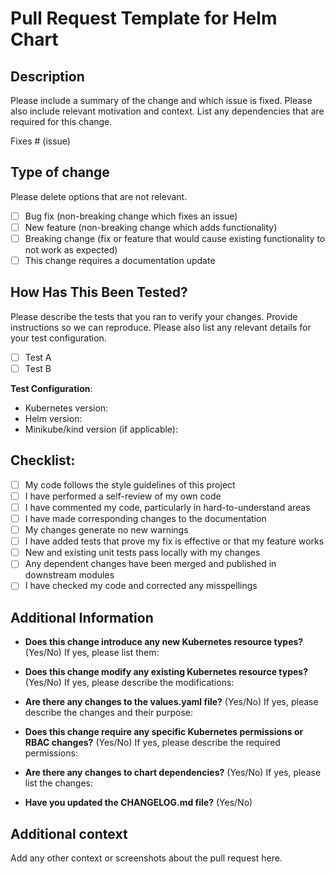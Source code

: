 # Pull Request Template for Helm Chart

## Description

Please include a summary of the change and which issue is fixed. Please also include relevant motivation and context. List any dependencies that are required for this change.

Fixes # (issue)

## Type of change

Please delete options that are not relevant.

- [ ] Bug fix (non-breaking change which fixes an issue)
- [ ] New feature (non-breaking change which adds functionality)
- [ ] Breaking change (fix or feature that would cause existing functionality to not work as expected)
- [ ] This change requires a documentation update

## How Has This Been Tested?

Please describe the tests that you ran to verify your changes. Provide instructions so we can reproduce. Please also list any relevant details for your test configuration.

- [ ] Test A
- [ ] Test B

**Test Configuration**:
* Kubernetes version:
* Helm version:
* Minikube/kind version (if applicable):

## Checklist:

- [ ] My code follows the style guidelines of this project
- [ ] I have performed a self-review of my own code
- [ ] I have commented my code, particularly in hard-to-understand areas
- [ ] I have made corresponding changes to the documentation
- [ ] My changes generate no new warnings
- [ ] I have added tests that prove my fix is effective or that my feature works
- [ ] New and existing unit tests pass locally with my changes
- [ ] Any dependent changes have been merged and published in downstream modules
- [ ] I have checked my code and corrected any misspellings

## Additional Information

- **Does this change introduce any new Kubernetes resource types?** (Yes/No)
  If yes, please list them:

- **Does this change modify any existing Kubernetes resource types?** (Yes/No)
  If yes, please describe the modifications:

- **Are there any changes to the values.yaml file?** (Yes/No)
  If yes, please describe the changes and their purpose:

- **Does this change require any specific Kubernetes permissions or RBAC changes?** (Yes/No)
  If yes, please describe the required permissions:

- **Are there any changes to chart dependencies?** (Yes/No)
  If yes, please list the changes:

- **Have you updated the CHANGELOG.md file?** (Yes/No)

## Additional context

Add any other context or screenshots about the pull request here.